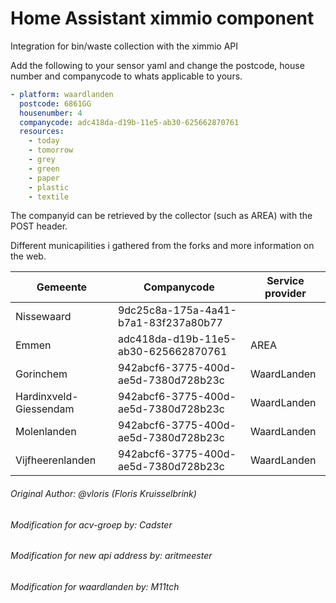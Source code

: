 # Home Assistant ximmio component
Integration for bin/waste collection with the ximmio API

Add the following to your sensor yaml and change the postcode, house number and companycode to whats applicable to yours.
 ```yaml
 - platform: waardlanden
   postcode: 6861GG
   housenumber: 4
   companycode: adc418da-d19b-11e5-ab30-625662870761
   resources:
     - today
     - tomorrow
     - grey
     - green
     - paper
     - plastic
     - textile
 ```
 
The companyid can be retrieved by the collector (such as AREA) with the POST header.

Different municapilities i gathered from the forks and more information on the web.


| Gemeente  | Companycode | Service provider |
| ------------- | ------------- |------------- |
| Nissewaard  | 9dc25c8a-175a-4a41-b7a1-83f237a80b77 | |
| Emmen  | adc418da-d19b-11e5-ab30-625662870761 | AREA |
| Gorinchem | 942abcf6-3775-400d-ae5d-7380d728b23c | WaardLanden |
| Hardinxveld-Giessendam | 942abcf6-3775-400d-ae5d-7380d728b23c | WaardLanden |
| Molenlanden | 942abcf6-3775-400d-ae5d-7380d728b23c | WaardLanden |
| Vijfheerenlanden | 942abcf6-3775-400d-ae5d-7380d728b23c | WaardLanden |

###### Original Author: @vloris (Floris Kruisselbrink)
###### Modification for acv-groep by: Cadster
###### Modification for new api address by: aritmeester
###### Modification for waardlanden by: M11tch
